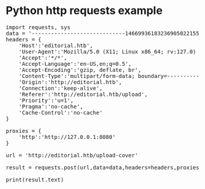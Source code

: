 # Python http requests example
<pre>
import requests, sys
data = '-----------------------------146699361832369050221550630126\r\nContent-Disposition: form-data; name="bookurl"\r\n\r\nhttp://127.0.0.1:5000/static/css/bootstrap.min.css\r\n-----------------------------146699361832369050221550630126\r\nContent-Disposition: form-data; name="bookfile"; filename=""\r\nContent-Type: application/octet-stream\r\n\r\n\r\n-----------------------------146699361832369050221550630126--\r\n'
headers = {
	'Host':'editorial.htb',
	'User-Agent':'Mozilla/5.0 (X11; Linux x86_64; rv:127.0) Gecko/20100101 Firefox/127.0',
	'Accept':'*/*',
	'Accept-Language':'en-US,en;q=0.5',
	'Accept-Encoding':'gzip, deflate, br',
	'Content-Type':'multipart/form-data; boundary=---------------------------146699361832369050221550630126',
	'Origin':'http://editorial.htb',
	'Connection':'keep-alive',
	'Referer':'http://editorial.htb/upload',
	'Priority':'u=1',
	'Pragma':'no-cache',
	'Cache-Control':'no-cache'
}

proxies = {
	'http':'http://127.0.0.1:8080'
}

url = 'http://editorial.htb/upload-cover'

result = requests.post(url,data=data,headers=headers,proxies=proxies)

print(result.text)
</pre>
